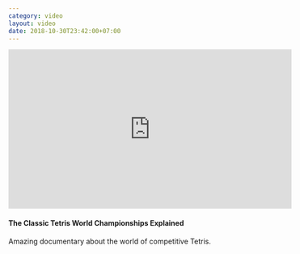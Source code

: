```yaml
---
category: video
layout: video
date: 2018-10-30T23:42:00+07:00
---
```


<iframe width="560" height="315" src="https://www.youtube-nocookie.com/embed/9RaqVGzhQTM" frameborder="0" allowfullscreen></iframe>

#### The Classic Tetris World Championships Explained

<!-- end -->

Amazing documentary about the world of competitive Tetris.
